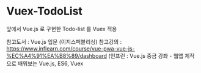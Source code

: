 # Vuex-TodoList
앞에서 Vue.js 로 구현한 Todo-list 를 Vuex  적용

 참고도서 : Vue.js 입문 (이지스퍼블리싱)
 참고강의 : https://www.inflearn.com/course/vue-pwa-vue-js-%EC%A4%91%EA%B8%89/dashboard  (인프런 : Vue.js 중금 강좌 - 웹앱 제작으로 배워보는 Vue.js, ES6, Vuex
